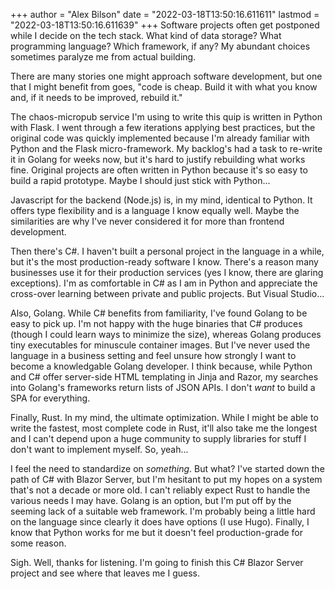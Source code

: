 +++
author = "Alex Bilson"
date = "2022-03-18T13:50:16.611611"
lastmod = "2022-03-18T13:50:16.611639"
+++
Software projects often get postponed while I decide on the tech stack. What kind of data storage? What programming language? Which framework, if any? My abundant choices sometimes paralyze me from actual building.

There are many stories one might approach software development, but one that I might benefit from goes, "code is cheap. Build it with what you know and, if it needs to be improved, rebuild it."

The chaos-micropub service I'm using to write this quip is written in Python with Flask. I went through a few iterations applying best practices, but the original code was quickly implemented because I'm already familiar with Python and the Flask micro-framework. My backlog's had a task to re-write it in Golang for weeks now, but it's hard to justify rebuilding what works fine. Original projects are often written in Python because it's so easy to build a rapid prototype. Maybe I should just stick with Python...

Javascript for the backend (Node.js) is, in my mind, identical to Python. It offers type flexibility and is a language I know equally well. Maybe the similarities are why I've never considered it for more than frontend development.

Then there's C#. I haven't built a personal project in the language in a while, but it's the most production-ready software I know. There's a reason many businesses use it for their production services (yes I know, there are glaring exceptions). I'm as comfortable in C# as I am in Python and appreciate the cross-over learning between private and public projects. But Visual Studio...

Also, Golang. While C# benefits from familiarity, I've found Golang to be easy to pick up. I'm not happy with the huge binaries that C# produces (though I could learn ways to minimize the size), whereas Golang produces tiny executables for minuscule container images. But I've never used the language in a business setting and feel unsure how strongly I want to become a knowledgable Golang developer. I think because, while Python and C# offer server-side HTML templating in Jinja and Razor, my searches into Golang's frameworks return lists of JSON APIs. I don't _want_ to build a SPA for everything.

Finally, Rust. In my mind, the ultimate optimization. While I might be able to write the fastest, most complete code in Rust, it'll also take me the longest and I can't depend upon a huge community to supply libraries for stuff I don't want to implement myself. So, yeah...

I feel the need to standardize on _something_. But what? I've started down the path of C# with Blazor Server, but I'm hesitant to put my hopes on a system that's not a decade or more old. I can't reliably expect Rust to handle the various needs I may have. Golang is an option, but I'm put off by the seeming lack of a suitable web framework. I'm probably being a little hard on the language since clearly it does have options (I use Hugo). Finally, I know that Python works for me but it doesn't feel production-grade for some reason.

Sigh. Well, thanks for listening. I'm going to finish this C# Blazor Server project and see where that leaves me I guess.